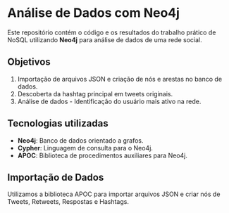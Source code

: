 # Análise de Dados com Neo4j

Este repositório contém o código e os resultados do trabalho prático de NoSQL utilizando **Neo4j** para análise de dados de uma rede social.

## Objetivos

1. Importação de arquivos JSON e criação de nós e arestas no banco de dados.
2. Descoberta da hashtag principal em tweets originais.
3. Análise de dados - Identificação do usuário mais ativo na rede.

## Tecnologias utilizadas

- **Neo4j**: Banco de dados orientado a grafos.
- **Cypher**: Linguagem de consulta para o Neo4j.
- **APOC**: Biblioteca de procedimentos auxiliares para Neo4j.

## Importação de Dados

Utilizamos a biblioteca APOC para importar arquivos JSON e criar nós de Tweets, Retweets, Respostas e Hashtags.
